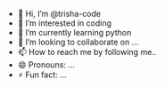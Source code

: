 - 👋 Hi, I’m @trisha-code
- 👀 I’m interested in coding
- 🌱 I’m currently learning python
- 💞️ I’m looking to collaborate on ...
- 📫 How to reach me by following me..
- 😄 Pronouns: ...
- ⚡ Fun fact: ...

<!---
trisha-code/trisha-code is a ✨ special ✨ repository because its `README.md` (this file) appears on your GitHub profile.
You can click the Preview link to take a look at your changes.
--->
